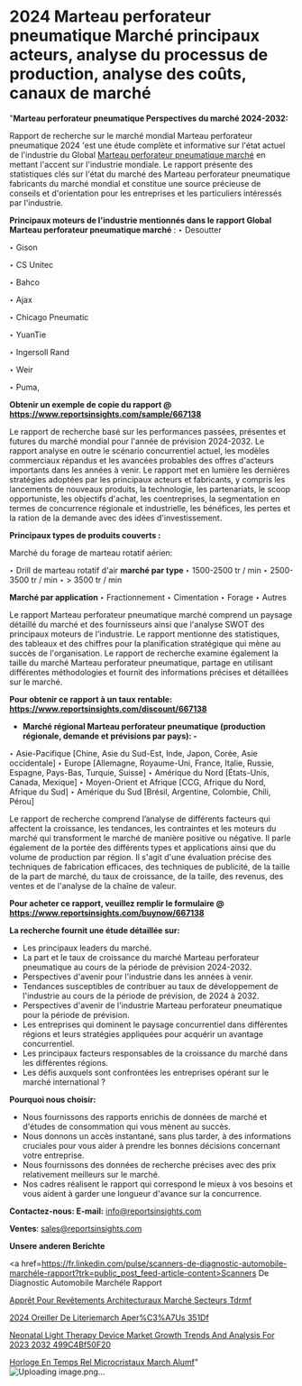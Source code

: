 # 2024 Marteau perforateur pneumatique Marché principaux acteurs, analyse du processus de production, analyse des coûts, canaux de marché

"<strong>Marteau perforateur pneumatique Perspectives du marché 2024-2032:</strong>

Rapport de recherche sur le marché mondial Marteau perforateur pneumatique 2024 'est une étude complète et informative sur l'état actuel de l'industrie du Global <a href=https://www.reportsinsights.com/sample/667138>Marteau perforateur pneumatique marché</a> en mettant l'accent sur l'industrie mondiale. Le rapport présente des statistiques clés sur l'état du marché des Marteau perforateur pneumatique fabricants du marché mondial et constitue une source précieuse de conseils et d'orientation pour les entreprises et les particuliers intéressés par l'industrie.

<strong>Principaux moteurs de l'industrie mentionnés dans le rapport Global Marteau perforateur pneumatique marché</strong> :
‣ Desoutter

‣ Gison

‣ CS Unitec

‣ Bahco

‣ Ajax

‣ Chicago Pneumatic

‣ YuanTie

‣ Ingersoll Rand

‣ Weir

‣ Puma,

<strong>Obtenir un exemple de copie du rapport @ <a href=https://www.reportsinsights.com/sample/667138>https://www.reportsinsights.com/sample/667138</a></strong>

Le rapport de recherche basé sur les performances passées, présentes et futures du marché mondial pour l'année de prévision 2024-2032. Le rapport analyse en outre le scénario concurrentiel actuel, les modèles commerciaux répandus et les avancées probables des offres d'acteurs importants dans les années à venir. Le rapport met en lumière les dernières stratégies adoptées par les principaux acteurs et fabricants, y compris les lancements de nouveaux produits, la technologie, les partenariats, le scoop opportuniste, les objectifs d'achat, les coentreprises, la segmentation en termes de concurrence régionale et industrielle, les bénéfices, les pertes et la ration de la demande avec des idées d'investissement.

<strong>Principaux types de produits couverts :</strong>

Marché du forage de marteau rotatif aérien:

‣  Drill de marteau rotatif d'air <strong> marché <strong> par type </strong> </strong>
‣ 1500-2500 tr / min
‣ 2500-3500 tr / min
‣ > 3500 tr / min

<strong>Marché par application </strong>
‣ Fractionnement
‣ Cimentation
‣ Forage
‣ Autres

Le rapport Marteau perforateur pneumatique marché comprend un paysage détaillé du marché et des fournisseurs ainsi que l'analyse SWOT des principaux moteurs de l'industrie. Le rapport mentionne des statistiques, des tableaux et des chiffres pour la planification stratégique qui mène au succès de l'organisation. Le rapport de recherche examine également la taille du marché Marteau perforateur pneumatique, partage en utilisant différentes méthodologies et fournit des informations précises et détaillées sur le marché.

<strong>Pour obtenir ce rapport à un taux rentable: <a href=https://www.reportsinsights.com/discount/667138>https://www.reportsinsights.com/discount/667138</a></strong>
<ul>
  <li><strong>Marché régional Marteau perforateur pneumatique (production régionale, demande et prévisions par pays): -</strong></li>
</ul>
‣ Asie-Pacifique [Chine, Asie du Sud-Est, Inde, Japon, Corée, Asie occidentale]
‣ Europe [Allemagne, Royaume-Uni, France, Italie, Russie, Espagne, Pays-Bas, Turquie, Suisse]
‣ Amérique du Nord [États-Unis, Canada, Mexique]
‣ Moyen-Orient et Afrique [CCG, Afrique du Nord, Afrique du Sud]
‣ Amérique du Sud [Brésil, Argentine, Colombie, Chili, Pérou]

Le rapport de recherche comprend l’analyse de différents facteurs qui affectent la croissance, les tendances, les contraintes et les moteurs du marché qui transforment le marché de manière positive ou négative. Il parle également de la portée des différents types et applications ainsi que du volume de production par région. Il s'agit d'une évaluation précise des techniques de fabrication efficaces, des techniques de publicité, de la taille de la part de marché, du taux de croissance, de la taille, des revenus, des ventes et de l'analyse de la chaîne de valeur.

<strong>Pour acheter ce rapport, veuillez remplir le formulaire @   <a href=https://www.reportsinsights.com/buynow/667138>https://www.reportsinsights.com/buynow/667138</a></strong>

<strong>La recherche fournit une étude détaillée sur:</strong>
<ul>
  <li>Les principaux leaders du marché.</li>
  <li>La part et le taux de croissance du marché Marteau perforateur pneumatique au cours de la période de prévision 2024-2032.</li>
  <li>Perspectives d'avenir pour l'industrie dans les années à venir.</li>
  <li>Tendances susceptibles de contribuer au taux de développement de l'industrie au cours de la période de prévision, de 2024 à 2032.</li>
  <li>Perspectives d'avenir de l'industrie Marteau perforateur pneumatique pour la période de prévision.</li>
  <li>Les entreprises qui dominent le paysage concurrentiel dans différentes régions et leurs stratégies appliquées pour acquérir un avantage concurrentiel.</li>
  <li>Les principaux facteurs responsables de la croissance du marché dans les différentes régions.</li>
  <li>Les défis auxquels sont confrontées les entreprises opérant sur le marché international ?</li>
</ul>
<strong>Pourquoi nous choisir:</strong>
<ul>
  <li>Nous fournissons des rapports enrichis de données de marché et d'études de consommation qui vous mènent au succès.</li>
  <li>Nous donnons un accès instantané, sans plus tarder, à des informations cruciales pour vous aider à prendre les bonnes décisions concernant votre entreprise.</li>
  <li>Nous fournissons des données de recherche précises avec des prix relativement meilleurs sur le marché.</li>
  <li>Nos cadres réalisent le rapport qui correspond le mieux à vos besoins et vous aident à garder une longueur d'avance sur la concurrence.</li>
</ul>
<strong>Contactez-nous:
</strong><strong>E-mail:</strong> <a href=mailto:info@reportsinsights.com>info@reportsinsights.com</a>

<strong>Ventes</strong>: <a href=mailto:sales@reportsinsights.com>sales@reportsinsights.com</a>

<strong>Unsere anderen Berichte</strong>

<a href=https://fr.linkedin.com/pulse/scanners-de-diagnostic-automobile-marchéle-rapport?trk=public_post_feed-article-content>Scanners De Diagnostic Automobile Marchéle Rapport</a>

<a href=https://fr.linkedin.com/pulse/apprêt-pour-revêtements-architecturaux-marché-secteurs-tdrmf/>Apprêt Pour Revêtements Architecturaux Marché Secteurs Tdrmf</a>

<a href=https://www.linkedin.com/pulse/2024-oreiller-de-literiemarch%C3%A9-aper%C3%A7us-351df/>2024 Oreiller De Literiemarch Aper%C3%A7Us 351Df</a>

<a href=https://medium.com/@jadhaosuchit578/neonatal-light-therapy-device-market-growth-trends-and-analysis-for-2023-2032-499c4bf50f20>Neonatal Light Therapy Device Market Growth Trends And Analysis For 2023 2032 499C4Bf50F20</a>

<a href=https://www.linkedin.com/pulse/horloge-en-temps-r%C3%A9el-%C3%A0-microcristaux-march%C3%A9-alumf/>Horloge En Temps Rel  Microcristaux March Alumf</a>"
![Uploading image.png…]()

